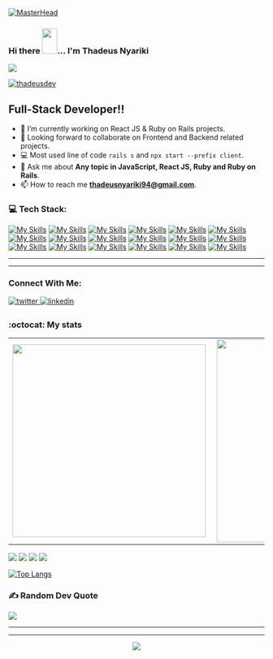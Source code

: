 [![MasterHead](https://camo.githubusercontent.com/ba9f3bd30647e352a3f5e1e45eb45c6ec7bad6155cd16aaedf4a426738da0ca5/68747470733a2f2f696e646f616e616c79746963612e636f6d2f7374617469632f696d616765732f62616e6e6572722e676966)](https://thadeusdev.github.io/portfolio/)

### Hi there <img src="https://user-images.githubusercontent.com/61727167/114547962-cecc6b80-9c67-11eb-9697-b1c5a8c8ff46.gif" height="50px" width="30px">... I'm Thadeus Nyariki
<img src="https://img.icons8.com/color/100/000000/source-code.png"/>

<p align="left"> <a href="https://github.com/ryo-ma/github-profile-trophy"><img src="https://github-profile-trophy.vercel.app/?username=thadeusdev" alt="thadeusdev" /></a> </p>

## Full-Stack Developer!!

- 🔭 I’m currently working on React JS & Ruby on Rails projects.
- 👯 Looking forward to collaborate on Frontend and Backend related projects.
- :computer: Most used line of code `rails s` and `npx start --prefix client`.
- 💬 Ask me about **Any topic in JavaScript, React JS, Ruby and Ruby on Rails**.
- 📫 How to reach me **thadeusnyariki94@gmail.com**.

### 💻 Tech Stack:
<p align="left">
  
  [![My Skills](https://skills.thijs.gg/icons?i=js&theme=light)](https://developer.mozilla.org/en-US/docs/Web/JavaScript)
 [![My Skills](https://skills.thijs.gg/icons?i=html&theme=light)](https://developer.mozilla.org/en-US/docs/Web/HTML)
  [![My Skills](https://skills.thijs.gg/icons?i=css&theme=light)](https://developer.mozilla.org/en-US/docs/Web/CSS)
  [![My Skills](https://skills.thijs.gg/icons?i=scss&theme=light)](https://sass-lang.com/)
  [![My Skills](https://skills.thijs.gg/icons?i=react&theme=light)](https://reactjs.org/)
  [![My Skills](https://skills.thijs.gg/icons?i=nodejs&theme=light)](https://nodejs.org/en/about/)
  [![My Skills](https://skills.thijs.gg/icons?i=express&theme=light)](https://expressjs.com/)
  [![My Skills](https://skills.thijs.gg/icons?i=postman&theme=light)](https://www.postman.com/)
  [![My Skills](https://skills.thijs.gg/icons?i=linux&theme=light)](https://ubuntu.com/)
  [![My Skills](https://skills.thijs.gg/icons?i=vite&theme=light)](https://vitejs.dev/)
  [![My Skills](https://skills.thijs.gg/icons?i=ruby&theme=light)](https://www.ruby-lang.org/en/)
  [![My Skills](https://skills.thijs.gg/icons?i=rails&theme=light)](https://rubyonrails.org/)
  [![My Skills](https://skills.thijs.gg/icons?i=postgres&theme=light)](https://www.postgresql.org/)
  [![My Skills](https://skills.thijs.gg/icons?i=mongodb&theme=light)](https://www.mongodb.com/cloud)
  [![My Skills](https://skills.thijs.gg/icons?i=git&theme=light)](https://git-scm.com/)
 [![My Skills](https://skills.thijs.gg/icons?i=tailwind&theme=light)](https://tailwindcss.com/)
 [![My Skills](https://skills.thijs.gg/icons?i=figma&theme=light)](https://figma.com/)
   [![My Skills](https://skills.thijs.gg/icons?i=graphql&theme=light)](https://graphql.org/learn/)
  
</p>

<!-- - ⚡ Fun fact: I play video games and I love watching Football *(Premier League)* && Formula 1 *(Redbull Racing)*.
 -->

<!--
- 🤔 I’m looking for help with Android Dev...
- 🌱 I’m currently learning [ReactJS](https://reactjs.org/).
-->

---
---
### Connect With Me:

<a href="https://twitter.com/thadeus617" target="_blank">
<img src=https://img.shields.io/badge/twitter-%2300acee.svg?&style=for-the-badge&logo=twitter&logoColor=white alt=twitter style="margin-bottom: 5px;" />
</a>
<a href="https://www.linkedin.com/in/thadeus-nyariki/" target="_blank">
<img src=https://img.shields.io/badge/linkedin-%231E77B5.svg?&style=for-the-badge&logo=linkedin&logoColor=white alt=linkedin style="margin-bottom: 5px;" />
</a>

### :octocat: My stats
  <table>
  <tr>
      <td><img width="380px" align="left" src="https://github-readme-stats.vercel.app/api?username=thadeusdev&show_icons=true&count_private=true&include_all_commits=true&theme=tokyonight"/></td>
    <td><img width="400px" align="right" src="https://github-readme-streak-stats.herokuapp.com/?user=thadeusdev&show_icons=true&locale=en&layout=compact&theme=tokyonight"/></td>
  
  </tr>   
</table>

![](https://raw.githubusercontent.com/thadeusdev/github-stats/master/generated/overview.svg#gh-dark-mode-only)
![](https://raw.githubusercontent.com/thadeusdev/github-stats/master/generated/overview.svg#gh-light-mode-only)
![](https://raw.githubusercontent.com/thadeusdev/github-stats/master/generated/languages.svg#gh-dark-mode-only)
![](https://raw.githubusercontent.com/thadeusdev/github-stats/master/generated/languages.svg#gh-light-mode-only)

[![Top Langs](https://github-readme-stats.vercel.app/api/top-langs/?username=thadeusdev&layout=compact&theme=tokyonight&langs_count=10)](https://github.com/thadeusdev/github-readme-stats)

### ✍️ Random Dev Quote
![](https://quotes-github-readme.vercel.app/api?type=horizontal&theme=tokyonight&layout=compact)

---
---

<!-- <a href="https://github.com/thadeusdev/github-readme-activity-graph"><img alt="Activity graph" width = "900" height = "300" src="https://activity-graph.herokuapp.com/graph?username=thadeusdev&bg_color=1F222E&theme=material-palenight&line=D9E650&point=FFFFFF&hide_border=true" align = "left" />
</a> -->

<div align="center">
<img src="https://komarev.com/ghpvc/?username=thedeusdev&&style=flat-square" align="center" />
</div> 

<!--
**thadeusdev/thadeusdev** is a ✨ _special_ ✨ repository because its `README.md` (this file) appears on your GitHub profile.

Here are some ideas to get you started:

- 🔭 I’m currently working on ...
- 🌱 I’m currently learning ...
- 👯 I’m looking to collaborate on ...
- 🤔 I’m looking for help with ...
- 💬 Ask me about ...
- 📫 How to reach me: ...
- 😄 Pronouns: ...
- ⚡ Fun fact: ...
-->

